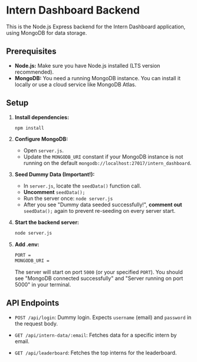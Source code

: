 # Intern Dashboard Backend

This is the Node.js Express backend for the Intern Dashboard application, using MongoDB for data storage.

## Prerequisites

* **Node.js:** Make sure you have Node.js installed (LTS version recommended).
* **MongoDB:** You need a running MongoDB instance. You can install it locally or use a cloud service like MongoDB Atlas.

## Setup

1.  **Install dependencies:**
    ```bash
    npm install
    ```
2.  **Configure MongoDB:**
    * Open `server.js`.
    * Update the `MONGODB_URI` constant if your MongoDB instance is not running on the default `mongodb://localhost:27017/intern_dashboard`.

3.  **Seed Dummy Data (Important!):**
    * In `server.js`, locate the `seedData()` function call.
    * **Uncomment** `seedData();`
    * Run the server once: `node server.js`
    * After you see "Dummy data seeded successfully!", **comment out** `seedData();` again to prevent re-seeding on every server start.

4.  **Start the backend server:**
    ```bash
    node server.js
    ```
5.  **Add .env:**
    ```bash
    PORT =
    MONGODB_URI = 
    ```
    The server will start on port `5000` (or your specified `PORT`). You should see "MongoDB connected successfully" and "Server running on port 5000" in your terminal.

## API Endpoints

* `POST /api/login`: Dummy login. Expects `username` (email) and `password` in the request body.
* `GET /api/intern-data/:email`: Fetches data for a specific intern by email.

* `GET /api/leaderboard`: Fetches the top interns for the leaderboard.
